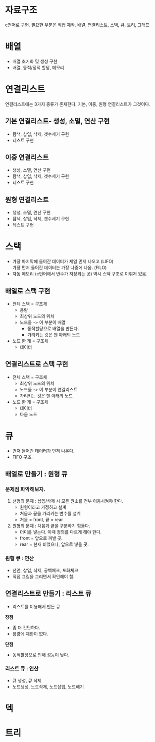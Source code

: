 # 자료구조
c언어로 구현. 필요한 부분은 직접 제작.
배열, 연결리스트, 스택, 큐, 트리, 그래프

# 배열
- 배열 초기화 및 생성 구현
- 배열, 동적/정적 할당, 메모리

# 연결리스트
연결리스트에는 3가지 종류가 존재한다.
기본, 이중, 원형 연결리스트가 그것이다.

## 기본 연결리스트- 생성, 소멸, 연산 구현 
- 탐색, 삽입, 삭제, 갯수세기 구현
- 테스트 구현

## 이중 연결리스트
- 생성, 소멸, 연산 구현
- 탐색, 삽입, 삭제, 갯수세기 구현
- 테스트 구현

## 원형 연결리스트
- 생성, 소멸, 연산 구현
- 탐색, 삽입, 삭제, 갯수세기 구현
- 테스트 구현

# 스택
- 가장 마지막에 들어간 데이터가 제일 먼저 나오고 (LIFO) <br> 가장 먼저 들어간 데이터는 가장 나중에 나옴. (FILO)
- 자동 메모리 (c언어에서 변수가 저장되는 곳) 역시 스택 구조로 이뤄져 있음.

## 배열로 스택 구현
* 전체 스택 = 구조체
    * 용량
    * 최상위 노드의 위치
    * 노드들 -> 이 부분이 배열
        * 동적할당으로 배열을 만든다.
        * 가리키는 것은 맨 아래의 노드
* 노드 한 개 = 구조체
    * 데이터

## 연결리스트로 스택 구현
* 전체 스택 = 구조체
    * 최상위 노드의 위치
    * 노드들 -> 이 부분이 연결리스트
    * 가리키는 것은 맨 아래의 노드
* 노드 한 개 = 구조체
    * 데이터
    * 다음 노드
 
# 큐
* 먼저 들어간 데이터가 먼저 나온다. 
* FIFO 구조.

## 배열로 만들기 : 원형 큐
### 문제점 파악해보자.
1. 선형의 문제 : 삽입/삭제 시 모든 원소를 전부 이동시켜야 한다.
    - 원형이라고 가정하고 설계
    - 처음과 끝을 가리키는 변수를 설계
    - 처음 = front, 끝 = rear
2. 원형의 문제 : 처음과 끝을 구분하기 힘들다. 
    - 더미를 넣는다. 이때 정의를 다르게 해야 한다.
    - front = 앞으로 꺼낼 곳.
    - rear =  현재 비었으나, 앞으로 넣을 곳.

### 원형 큐 : 연산
* 선언, 삽입, 삭제, 공백체크, 포화체크
* 직접 그림을 그리면서 확인해야 함.

## 연결리스트로 만들기 : 리스트 큐
* 리스트를 이용해서 만든 큐

**장점**
* 좀 더 간단하다.
* 용량에 제한이 없다.

**단점**
* 동적할당으로 인해 성능이 낮다. 

### 리스트 큐 : 연산
* 큐 생성, 큐 삭제
* 노드생성, 노드삭제, 노드삽입, 노드빼기 

# 덱


# 트리



